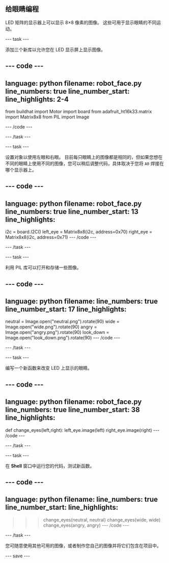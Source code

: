 ## 给眼睛编程

LED 矩阵的显示器上可以显示 8×8 像素的图像。 这些可用于显示眼睛的不同运动。

--- task ---

添加三个新库以允许您在 LED 显示屏上显示图像。

--- code ---
---
language: python 
filename: robot_face.py 
line_numbers: true 
line_number_start:
line_highlights: 2-4
---
from buildhat import Motor 
import board 
from adafruit_ht16k33.matrix import Matrix8x8 
from PIL import Image

--- /code ---

--- /task ---

--- task ---

设置对象以使用左眼和右眼。 目前每只眼睛上的图像都是相同的，但如果您想在不同的眼睛上使用不同的图像，您可以稍后调整代码，具体取决于您将 `A0` 焊接在哪个显示器上。

--- code ---
---
language: python 
filename: robot_face.py 
line_numbers: true 
line_number_start: 13
line_highlights:
---

i2c = board.I2C() 
left_eye = Matrix8x8(i2c, address=0x70) 
right_eye = Matrix8x8(i2c, address=0x71) 
--- /code ---

--- /task ---

--- task ---

利用 PIL 库可以打开和存储一些图像。

--- code ---
---
language: python 
filename: line_numbers: 
true line_number_start: 17
line_highlights:
---

neutral = Image.open("neutral.png").rotate(90) 
wide = Image.open("wide.png").rotate(90) 
angry = Image.open("angry.png").rotate(90) 
look_down = Image.open("look_down.png").rotate(90) 
--- /code ---

--- /task ---

--- task ---

编写一个新函数来改变 LED 上显示的眼睛。

--- code ---
---
language: python 
filename: robot_face.py 
line_numbers: true 
line_number_start: 38
line_highlights:
---
def change_eyes(left,right): 
    left_eye.image(left) 
    right_eye.image(right) 
--- /code ---

--- /task ---

--- task ---

在 **Shell** 窗口中运行您的代码，测试新函数。

--- code ---
---
language: python 
filename: 
line_numbers: true 
line_number_start:
line_highlights:
---
>>> change_eyes(neutral, neutral) 
>>> change_eyes(wide, wide) 
>>> change_eyes(angry, angry) 
--- /code ---

--- /task ---

您可随意使用其他可用的图像，或者制作您自己的图像并将它们包含在项目中。

--- save ---
